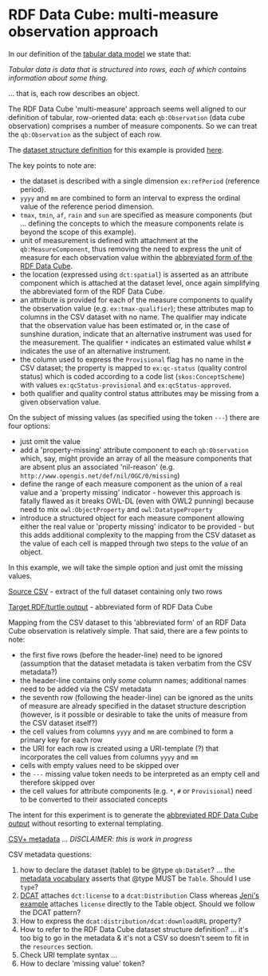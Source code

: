 # RDF Data Cube: multi-measure observation approach #

In our definition of the [tabular data model][tabular-data-model] we state that:

_Tabular data is data that is structured into rows, each of which contains information about some thing._

... that is, each row describes an object. 

[tabular-data-model]: http://www.w3.org/TR/tabular-data-model/

The RDF Data Cube 'multi-measure' approach seems well aligned to our definition of tabular, row-oriented data: each `qb:Observation` (data cube observation) comprises a number of measure components. So we can treat the `qb:Observation` as the subject of each row.

The [dataset structure definition][dsd] for this example is provided [here](data-structure-definition.ttl).

[dsd]: http://www.w3.org/TR/vocab-data-cube/#dsd

The key points to note are:
- the dataset is described with a single dimension `ex:refPeriod` (reference period).
- `yyyy` and `mm` are combined to form an interval to express the ordinal value of the reference period dimension.
- `tmax`, `tmin`, `af`, `rain` and `sun` are specified as measure components (but ... defining the concepts to which the measure components relate is beyond the scope of this example). 
- unit of measurement is defined with attachment at the `qb:MeasureComponent`, thus removing the need to express the unit of measure for each observation value within the [abbreviated form of the RDF Data Cube][qb-abbrev].
- the location (expressed using `dct:spatial`) is asserted as an attribute component which is attached at the dataset level, once again simplifying the abbreviated form of the RDF Data Cube.
- an attribute is provided for each of the measure components to qualify the observation value (e.g. `ex:tmax-qualifier`); these attributes map to columns in the CSV dataset with no name. The qualifier may indicate that the observation value has been estimated or, in the case of sunshine duration, indicate that an alternative instrument was used for the measurement. The qualifier `*` indicates an estimated value whilst `#` indicates the use of an alternative instrument.
- the column used to express the `Provisional` flag has no name in the CSV dataset; the property is mapped to `ex:qc-status` (quality control status) which is coded according to a code list (`skos:ConceptScheme`) with values `ex:qcStatus-provisional` and  `ex:qcStatus-approved`.
- both qualifier and quality control status attributes may be missing from a given observation value.

[qb-abbrev]: http://www.w3.org/TR/vocab-data-cube/#normalize 

On the subject of missing values (as specified using the token `---`) there are four options:
- just omit the value
- add a 'property-missing' attribute component to each `qb:Observation` which, say, might provide an array of all the measure components that are absent plus an associated 'nil-reason' (e.g. `http://www.opengis.net/def/nil/OGC/0/missing`)
- define the range of each measure component as the union of a real value and a 'property missing' indicator - however this approach is fatally flawed as it breaks OWL-DL (even with OWL2 punning) because need to mix `owl:ObjectProperty` and `owl:DatatypeProperty` 
- introduce a structured object for each measure component allowing either the real value or 'property missing' indicator to be provided - but this adds additional complexity to the mapping from the CSV dataset as the value of each cell is mapped through two steps to the _value_ of an object.

In this example, we will take the simple option and just omit the missing values.

[Source CSV](source/cambornedata.csv) - extract of the full dataset containing only two rows

[Target RDF/turtle output](output/cambornedata-abbreviated.ttl) - abbreviated form of RDF Data Cube

Mapping from the CSV dataset to this 'abbreviated form' of an RDF Data Cube observation is relatively simple. That said, there are a few points to note:
- the first five rows (before the header-line) need to be ignored (assumption that the dataset metadata is taken verbatim from the CSV metadata?)
- the header-line contains only _some_ column names; additional names need to be added via the CSV metadata
- the seventh row (following the header-line) can be ignored as the units of measure are already specified in the dataset structure description (however, is it possible or desirable to take the units of measure from the CSV dataset itself?)
- the cell values from columns `yyyy` and `mm` are combined to form a primary key for each row
- the URI for each row is created using a URI-template (?) that incorporates the cell values from columns `yyyy` and `mm`
- cells with empty values need to be skipped over
- the `---` missing value token needs to be interpreted as an empty cell and therefore skipped over 
- the cell values for attribute components (e.g. `*`, `#` or `Provisional`) need to be converted to their associated concepts

The intent for this experiment is to generate the [abbreviated RDF Data Cube output](output/cambornedata-abbreviated.ttl) without resorting to external templating.

[CSV+ metadata](metadata.json) ... *DISCLAIMER: this is work in progress*

CSV metadata questions:

1. how to declare the dataset (table) to be @type `qb:DataSet`? ... the [metadata vocabulary](http://w3c.github.io/csvw/metadata/index.html) asserts that @type MUST be `Table`. Should I use `type`?
2. [DCAT](http://www.w3.org/TR/vocab-dcat/) attaches `dct:license` to a `dcat:Distribution` Class whereas [Jeni's example](https://github.com/w3c/csvw/blob/gh-pages/examples/tests/scenarios/uc-4/attempts/attempt-3/metadata.json) attaches `license` directly to the Table object. Should we follow the DCAT pattern? 
3. How to express the `dcat:distribution/dcat:downloadURL` property?
4. How to refer to the RDF Data Cube dataset structure definition? ... it's too big to go in the metadata & it's not a CSV so doesn't seem to fit in the  `resources` section.
5. Check URI template syntax ...
6. How to declare 'missing value' token?